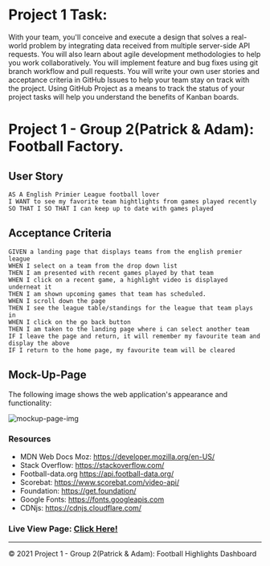 # Project 1 Task:

With your team, you'll conceive and execute a design that solves a real-world problem by integrating data received from multiple server-side API requests. You will also learn about agile development methodologies to help you work collaboratively. You will implement feature and bug fixes using git branch workflow and pull requests.
You will write your own user stories and acceptance criteria in GitHub Issues to help your team stay on track with the project. Using GitHub Project as a means to track the status of your project tasks will help you understand the benefits of Kanban boards.
# Project 1 - Group 2(Patrick & Adam): Football Factory.

## User Story

```
AS A English Primier League football lover
I WANT to see my favorite team hightlights from games played recently
SO THAT I SO THAT I can keep up to date with games played
```

## Acceptance Criteria

```
GIVEN a landing page that displays teams from the english premier league
WHEN I select on a team from the drop down list
THEN I am presented with recent games played by that team
WHEN I click on a recent game, a highlight video is displayed underneat it
THEN I am shown upcoming games that team has scheduled. 
WHEN I scroll down the page
THEN I see the league table/standings for the league that team plays in
WHEN I click on the go back button
THEN I am taken to the landing page where i can select another team
IF I leave the page and return, it will remember my favourite team and display the above
IF I return to the home page, my favourite team will be cleared
```
## Mock-Up-Page

The following image shows the web application's appearance and functionality:

![mockup-page-img](https://user-images.githubusercontent.com/88220398/136380069-b61586f9-a75e-4f0b-9148-55454169b58e.gif)

### Resources
* MDN Web Docs Moz: https://developer.mozilla.org/en-US/
* Stack Overflow: https://stackoverflow.com/
* Football-data.org https://api.football-data.org/
* Scorebat: https://www.scorebat.com/video-api/
* Foundation: https://get.foundation/
* Google Fonts: https://fonts.googleapis.com
* CDNjs: https://cdnjs.cloudflare.com/

### Live View Page: [Click Here!](https://patricktheodore.github.io/football-highlights-dashboard/)

- - -
© 2021 Project 1 - Group 2(Patrick & Adam): Football Highlights Dashboard 

